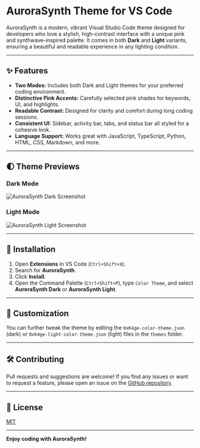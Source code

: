 # AuroraSynth Theme for VS Code

AuroraSynth is a modern, vibrant Visual Studio Code theme designed for developers who love a stylish, high-contrast interface with a unique pink and synthwave-inspired palette. It comes in both **Dark** and **Light** variants, ensuring a beautiful and readable experience in any lighting condition.

---

## ✨ Features

- **Two Modes:** Includes both Dark and Light themes for your preferred coding environment.
- **Distinctive Pink Accents:** Carefully selected pink shades for keywords, UI, and highlights.
- **Readable Contrast:** Designed for clarity and comfort during long coding sessions.
- **Consistent UI:** Sidebar, activity bar, tabs, and status bar all styled for a cohesive look.
- **Language Support:** Works great with JavaScript, TypeScript, Python, HTML, CSS, Markdown, and more.

---

## 🌓 Theme Previews

### Dark Mode
![AuroraSynth Dark Screenshot](https://user-images.githubusercontent.com/your-screenshot-dark.png)

### Light Mode
![AuroraSynth Light Screenshot](https://user-images.githubusercontent.com/your-screenshot-light.png)

---

## 🚀 Installation

1. Open **Extensions** in VS Code (`Ctrl+Shift+X`).
2. Search for **AuroraSynth**.
3. Click **Install**.
4. Open the Command Palette (`Ctrl+Shift+P`), type `Color Theme`, and select **AuroraSynth Dark** or **AuroraSynth Light**.

---

## 🎨 Customization

You can further tweak the theme by editing the `0xK4ge-color-theme.json` (dark) or `0xK4ge-light-color-theme.json` (light) files in the `themes` folder.

---

## 🛠️ Contributing

Pull requests and suggestions are welcome! If you find any issues or want to request a feature, please open an issue on the [GitHub repository](https://github.com/your-repo-url).

---

## 📄 License

[MIT](LICENSE)

---

**Enjoy coding with AuroraSynth!**
